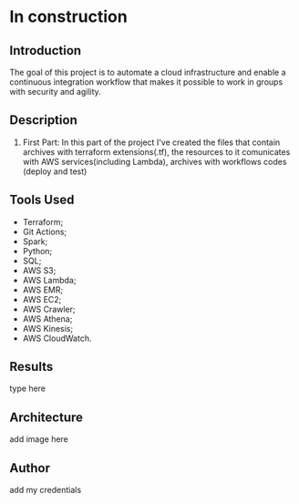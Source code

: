 # In construction
## Introduction
 
 The goal of this project is to automate a cloud infrastructure and enable a continuous integration workflow that makes it possible to work in groups with security and agility.
 
## Description

1) First Part: In this part of the project I've created the files that contain archives with terraform extensions(.tf), the resources to it comunicates with AWS services(including Lambda), archives with workflows codes (deploy and test)

 
## Tools Used 

* Terraform;
* Git Actions;
* Spark;
* Python;
* SQL;
* AWS S3;
* AWS Lambda;
* AWS EMR;
* AWS EC2;
* AWS Crawler;
* AWS Athena;
* AWS Kinesis;
* AWS CloudWatch.

## Results
type here

## Architecture

add image here
 
 
## Author

add my credentials

